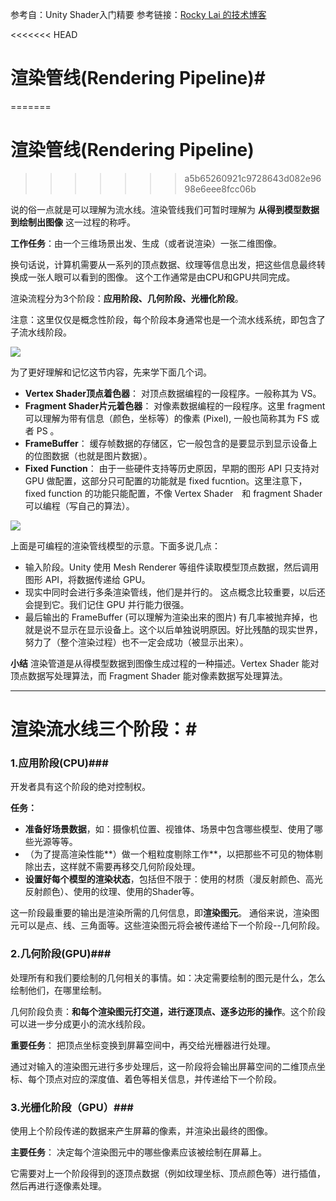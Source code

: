 参考自：Unity Shader入门精要
参考链接：[Rocky Lai 的技术博客](http://blog.shuiguzi.com/2015/04/28/Shader_2/)


<<<<<<< HEAD
# **渲染管线(Rendering Pipeline)**#
=======
# **渲染管线(Rendering Pipeline)**
>>>>>>> a5b65260921c9728643d082e9698e6eee8fcc06b

说的俗一点就是可以理解为流水线。渲染管线我们可暂时理解为 **从得到模型数据到绘制出图像** 这一过程的称呼。

**工作任务**：由一个三维场景出发、生成（或者说渲染）一张二维图像。

换句话说，计算机需要从一系列的顶点数据、纹理等信息出发，把这些信息最终转换成一张人眼可以看到的图像。
这个工作通常是由CPU和GPU共同完成。

渲染流程分为3个阶段：**应用阶段、几何阶段、光栅化阶段**。

注意：这里仅仅是概念性阶段，每个阶段本身通常也是一个流水线系统，即包含了子流水线阶段。

![](https://i.imgur.com/hGR5fLE.png)

为了更好理解和记忆这节内容，先来学下面几个词。

- **Vertex Shader顶点着色器**： 对顶点数据编程的一段程序。一般称其为 VS。
- **Fragment Shader片元着色器**： 对像素数据编程的一段程序。这里 fragment 可以理解为带有信息（颜色，坐标等）的像素 (Pixel), 一般也简称其为 FS 或者 PS 。 
- **FrameBuffer**： 缓存帧数据的存储区，它一般包含的是要显示到显示设备上的位图数据（也就是图片数据）。
- **Fixed Function**： 由于一些硬件支持等历史原因，早期的图形 API 只支持对 GPU 做配置，这部分只可配置的功能就是 fixed fucntion。这里注意下，fixed function 的功能只能配置，不像 Vertex Shader　和 fragment Shader 可以编程（写自己的算法）。

![](https://i.imgur.com/X3H4vUt.jpg)

上面是可编程的渲染管线模型的示意。下面多说几点：

- 输入阶段。Unity 使用 Mesh Renderer 等组件读取模型顶点数据，然后调用图形 API，将数据传递给 GPU。
- 现实中同时会进行多条渲染管线，他们是并行的。 这点概念比较重要，以后还会提到它。我们记住 GPU 并行能力很强。
- 最后输出的 FrameBuffer (可以理解为渲染出来的图片) 有几率被抛弃掉，也就是说不显示在显示设备上。这个以后单独说明原因。好比残酷的现实世界，努力了（整个渲染过程）也不一定会成功（被显示出来）。

**小结**
渲染管道是从得模型数据到图像生成过程的一种描述。Vertex Shader 能对顶点数据写处理算法，而 Fragment Shader 能对像素数据写处理算法。

----------
# 渲染流水线三个阶段：#

### **1.应用阶段**(CPU)###
开发者具有这个阶段的绝对控制权。

**任务：**

 -  **准备好场景数据**，如：摄像机位置、视锥体、场景中包含哪些模型、使用了哪些光源等等。
 -   （为了提高渲染性能**）做一个粗粒度剔除工作**，以把那些不可见的物体剔除出去，这样就不需要再移交几何阶段处理。
 -   **设置好每个模型的渲染状态**，包括但不限于：使用的材质（漫反射颜色、高光反射颜色）、使用的纹理、使用的Shader等。

这一阶段最重要的输出是渲染所需的几何信息，即**渲染图元**。
通俗来说，渲染图元可以是点、线、三角面等。这些渲染图元将会被传递给下一个阶段--几何阶段。

### **2.几何阶段**(GPU)###
处理所有和我们要绘制的几何相关的事情。如：决定需要绘制的图元是什么，怎么绘制他们，在哪里绘制。


几何阶段负责：**和每个渲染图元打交道，进行逐顶点、逐多边形的操作**。这个阶段可以进一步分成更小的流水线阶段。

**重要任务**：
把顶点坐标变换到屏幕空间中，再交给光栅器进行处理。

通过对输入的渲染图元进行多步处理后，这一阶段将会输出屏幕空间的二维顶点坐标、每个顶点对应的深度值、着色等相关信息，并传递给下一个阶段。

### **3.光栅化阶段**（GPU）###
使用上个阶段传递的数据来产生屏幕的像素，并渲染出最终的图像。

**主要任务**：
决定每个渲染图元中的哪些像素应该被绘制在屏幕上。

它需要对上一个阶段得到的逐顶点数据（例如纹理坐标、顶点颜色等）进行插值，然后再进行逐像素处理。

